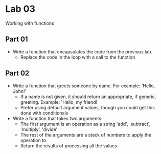 # Lab 03

Working with functions

## Part 01

* Write a function that encapsulates the code from the previous lab.
  * Replace the code in the loop with a call to the function

## Part 02

* Write a function that greets someone by name. For example: 'Hello, John!'
  * If a name is not given, it should return an appropriate, if generic, greeting. Example: 'Hello, my friend!'
  * Prefer using default argument values, though you could get this done with conditionals
* Write a function that takes two arguments
  * The first argument is an operation as a string 'add', 'subtract', 'multiply', 'divide'
  * The rest of the arguments are a stack of numbers to apply the operation to
  * Return the results of processing all the values